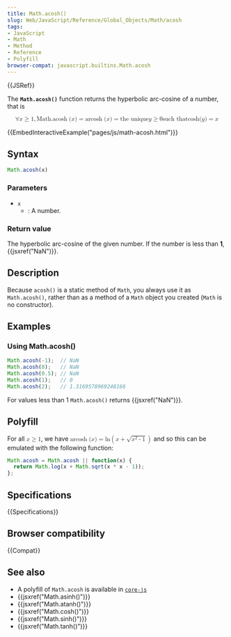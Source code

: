 ```yaml
---
title: Math.acosh()
slug: Web/JavaScript/Reference/Global_Objects/Math/acosh
tags:
- JavaScript
- Math
- Method
- Reference
- Polyfill
browser-compat: javascript.builtins.Math.acosh
---
```

{{JSRef}}

The **`Math.acosh()`** function returns the hyperbolic arc-cosine of a number,
that is

<math display="block"><semantics><mrow><mo>∀</mo> <mi>x</mi> <mo>≥</mo> <mn>1</mn> <mo>,</mo> <mstyle mathvariant="monospace"><mrow><mo lspace="0em" rspace="thinmathspace">Math.acosh</mo> <mo stretchy="false">(</mo> <mi>x</mi> <mo stretchy="false">)</mo> </mrow></mstyle><mo>=</mo> <mo lspace="0em" rspace="thinmathspace">arcosh</mo> <mo stretchy="false">(</mo> <mi>x</mi> <mo stretchy="false">)</mo> <mo>=</mo> <mtext>the unique </mtext><mspace width="thickmathspace"></mspace><mi>y</mi> <mo>≥</mo> <mn>0</mn> <mspace width="thickmathspace"></mspace><mtext>such
that</mtext> <mspace width="thickmathspace"></mspace><mo lspace="0em" rspace="0em">cosh</mo> <mo stretchy="false">(</mo> <mi>y</mi> <mo stretchy="false">)</mo> <mo>=</mo> <mi>x</mi> </mrow><annotation encoding="TeX">\forall x \geq 1,
\mathtt{\operatorname{Math.acosh}(x)} = \operatorname{arcosh}(x) = \text{ the
unique } ; y \geq 0 ; \text{such that} ; \cosh(y) =
x</annotation></semantics></math>

{{EmbedInteractiveExample("pages/js/math-acosh.html")}}

## Syntax

```js
Math.acosh(x)
```

### Parameters

*   `x`
    *   : A number.

### Return value

The hyperbolic arc-cosine of the given number. If the number is less than **1**,
{{jsxref("NaN")}}.

## Description

Because `acosh()` is a static method of `Math`, you always use it as
`Math.acosh()`, rather than as a method of a `Math` object you created (`Math`
is no constructor).

## Examples

### Using Math.acosh()

```js
Math.acosh(-1);  // NaN
Math.acosh(0);   // NaN
Math.acosh(0.5); // NaN
Math.acosh(1);   // 0
Math.acosh(2);   // 1.3169578969248166
```

For values less than 1 `Math.acosh()` returns {{jsxref("NaN")}}.

## Polyfill

For all <math><semantics><mrow><mi>x</mi> <mo>≥</mo> <mn>1</mn> </mrow><annotation encoding="TeX">x \geq 1</annotation> </semantics></math>, we
have <math> <semantics><mrow><mo lspace="0em" rspace="thinmathspace">arcosh</mo> <mo stretchy="false">(</mo> <mi>x</mi> <mo stretchy="false">)</mo> <mo>=</mo> <mo lspace="0em" rspace="0em">ln</mo> <mrow><mo>(</mo> <mrow><mi>x</mi> <mo>+</mo> <msqrt><mrow><msup><mi>x</mi> <mn>2</mn> </msup><mo>-</mo> <mn>1</mn> </mrow></msqrt></mrow><mo>)</mo> </mrow></mrow><annotation encoding="TeX">\operatorname {arcosh} (x) = \ln
\left(x + \sqrt{x^{2} - 1} \right)</annotation> </semantics></math> and so this
can be emulated with the following function:

```js
Math.acosh = Math.acosh || function(x) {
  return Math.log(x + Math.sqrt(x * x - 1));
};
```

## Specifications

{{Specifications}}

## Browser compatibility

{{Compat}}

## See also

*   A polyfill of `Math.acosh` is available in
    [`core-js`](https://github.com/zloirock/core-js#ecmascript-math)
*   {{jsxref("Math.asinh()")}}
*   {{jsxref("Math.atanh()")}}
*   {{jsxref("Math.cosh()")}}
*   {{jsxref("Math.sinh()")}}
*   {{jsxref("Math.tanh()")}}
